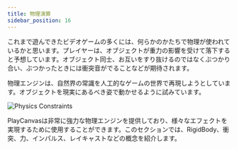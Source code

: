 ```yaml
---
title: 物理演算
sidebar_position: 16
---
```


これまで遊んできたビデオゲームの多くには、何らかのかたちで物理が使われているかと思います。プレイヤーは、オブジェクトが重力の影響を受けて落下すると予想しています。オブジェクト同士、お互いをすり抜けるのではなくぶつかり合い、ぶつかったときには衝突音がでることなどが期待されます。

物理エンジンは、自然界の常識を人工的なゲームの世界で再現しようとしています。オブジェクトを現実にあるべき姿で動かせるように試みています。

![Physics Constraints](/images/user-manual/physics/physics-constraints.webp)

PlayCanvasは非常に強力な物理エンジンを提供しており、様々なエフェクトを実現するために使用することができます。このセクションでは、RigidBody、衝突、力、インパルス、レイキャストなどの概念を紹介します。
